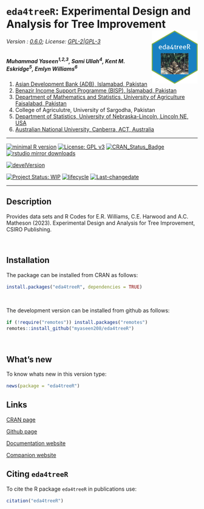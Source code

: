 
# `eda4treeR`: Experimental Design and Analysis for Tree Improvement <img src = "man/figures/eda4treeR_hexSticker.png" align = "right" height = "140/"/>

###### Version : [0.6.0](https://myaseen208.com/eda4treeR/); License: [GPL-2\|GPL-3](https://www.r-project.org/Licenses/)

##### *Muhammad Yaseen<sup>1,2,3</sup>, Sami Ullah<sup>4</sup>, Kent M. Eskridge<sup>5</sup>, Emlyn Williams<sup>6</sup>*

1.  [Asian Development Bank (ADB), Islamabad,
    Pakistan](https://myaseen208.com/)
2.  [Benazir Income Support Programme (BISP), Islamabad,
    Pakistan](https://myaseen208.com/)
3.  [Department of Mathematics and Statistics, University of Agriculture
    Faisalabad, Pakistan](https://myaseen208.com/)
4.  College of Agriculutre, University of Sargodha, Pakistan
5.  [Department of Statistics, University of Nebraska-Lincoln, Lincoln
    NE, USA](https://statistics.unl.edu/kent-m-eskridge)
6.  [Australian National University, Canberra, ACT,
    Australia](https://services.anu.edu.au/business-units/research-initiatives-and-infrastructure/statistical-support-network/associate)

------------------------------------------------------------------------

[![minimal R
version](https://img.shields.io/badge/R%3E%3D-2.10.0-6666ff.svg)](https://cran.r-project.org/)
[![License: GPL
v3](https://img.shields.io/badge/License-GPL%20v3-blue.svg)](https://www.gnu.org/licenses/gpl-3.0)
[![CRAN_Status_Badge](https://www.r-pkg.org/badges/version-last-release/eda4treeR)](https://cran.r-project.org/package=eda4treeR)
[![rstudio mirror
downloads](https://cranlogs.r-pkg.org/badges/grand-total/eda4treeR?color=green)](https://CRAN.R-project.org/package=eda4treeR)
<!-- [![packageversion](https://img.shields.io/badge/Package%20version-0.2.3.3-orange.svg)](https://github.com/myaseen208/eda4treeR) -->

[![develVersion](https://img.shields.io/badge/devel%20version-0.5.0-orange.svg)](https://github.com/myaseen208/eda4treeR)

<!-- [![GitHub Download Count](https://github-basic-badges.herokuapp.com/downloads/myaseen208/eda4treeR/total.svg)] -->

[![Project Status:
WIP](https://www.repostatus.org/badges/latest/inactive.svg)](https://www.repostatus.org/#inactive)
[![lifecycle](https://img.shields.io/badge/lifecycle-stable-brightgreen.svg)](https://lifecycle.r-lib.org/articles/stages.html#stable)
[![Last-changedate](https://img.shields.io/badge/last%20change-2023--05--01-yellowgreen.svg)](https://github.com/myaseen208/eda4treeR)

------------------------------------------------------------------------

## Description

Provides data sets and R Codes for E.R. Williams, C.E. Harwood and A.C.
Matheson (2023). Experimental Design and Analysis for Tree Improvement,
CSIRO Publishing.

   

## Installation

The package can be installed from CRAN as follows:

``` r
install.packages("eda4treeR", dependencies = TRUE)
```

 

The development version can be installed from github as follows:

``` r
if (!require("remotes")) install.packages("remotes")
remotes::install_github("myaseen208/eda4treeR")
```

   

## What’s new

To know whats new in this version type:

``` r
news(package = "eda4treeR")
```

## Links

[CRAN page](https://cran.r-project.org/package=eda4treeR)

[Github page](https://github.com/myaseen208/eda4treeR)

[Documentation website](https://myaseen208.com/eda4treeR/)

[Companion website](https://myaseen208.com/EDATR/)

## Citing `eda4treeR`

To cite the R package `eda4treeR` in publications use:

``` r
citation("eda4treeR")
```
